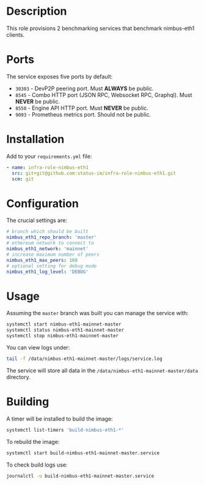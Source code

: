 # Description

This role provisions 2 benchmarking services that benchmark nimbus-eth1 clients.

# Ports

The service exposes five ports by default:

* `30303` - DevP2P peering port. Must __ALWAYS__ be public.
* `8545` - Combo HTTP port (JSON RPC, Websocket RPC, Graphql). Must __NEVER__ be public.
* `8550` - Engine API HTTP port. Must __NEVER__ be public.
* `9093` - Prometheus metrics port. Should not be public.

# Installation

Add to your `requirements.yml` file:
```yaml
- name: infra-role-nimbus-eth1
  src: git+git@github.com:status-im/infra-role-nimbus-eth1.git
  scm: git
```

# Configuration

The crucial settings are:
```yaml
# branch which should be built
nimbus_eth1_repo_branch: 'master'
# ethereum network to connect to
nimbus_eth1_network: 'mainnet'
# increase maximum number of peers
nimbus_eth1_max_peers: 160
# optional setting for debug mode
nimbus_eth1_log_level: 'DEBUG'
```

# Usage

Assuming the `master` branch was built you can manage the service with:
```sh
systemctl start nimbus-eth1-mainnet-master
systemctl status nimbus-eth1-mainnet-master
systemctl stop nimbus-eth1-mainnet-master
```
You can view logs under:
```sh
tail -f /data/nimbus-eth1-mainnet-master/logs/service.log
```
The service will store all data in the `/data/nimbus-eth1-mainnet-master/data` directory.

# Building

A timer will be installed to build the image:
```sh
systemctl list-timers 'build-nimbus-eth1-*'
```
To rebuild the image:
```sh
systemctl start build-nimbus-eth1-mainnet-master.service
```
To check build logs use:
```sh
journalctl -u build-nimbus-eth1-mainnet-master.service
```
